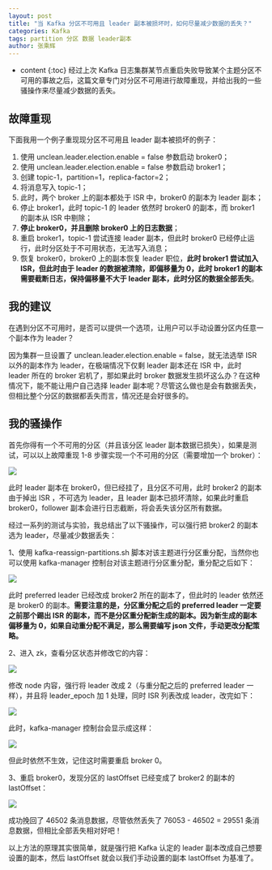 ```yaml
---
layout: post
title: "当 Kafka 分区不可用且 leader 副本被损坏时，如何尽量减少数据的丢失？"
categories: Kafka
tags: partition 分区 数据 leader副本
author: 张乘辉
---
```


* content
{:toc}
经过上次 Kafka 日志集群某节点重启失败导致某个主题分区不可用的事故之后，这篇文章专门对分区不可用进行故障重现，并给出我的一些骚操作来尽量减少数据的丢失。









## 故障重现

下面我用一个例子重现现分区不可用且 leader 副本被损坏的例子：

1. 使用 unclean.leader.election.enable = false 参数启动 broker0；
2. 使用 unclean.leader.election.enable = false 参数启动 broker1；
3. 创建 topic-1，partition=1，replica-factor=2；
4. 将消息写入 topic-1；
5. 此时，两个 broker 上的副本都处于 ISR 中，broker0 的副本为 leader 副本；
6. 停止 broker1，此时 topic-1 的 leader 依然时 broker0 的副本，而 broker1 的副本从 ISR 中剔除；
7. **停止 broker0，并且删除 broker0 上的日志数据**；
8. 重启 broker1，topic-1 尝试连接 leader 副本，但此时 broker0 已经停止运行，此时分区处于不可用状态，无法写入消息；
9. 恢复 broker0，broker0 上的副本恢复 leader 职位，**此时 broker1 尝试加入 ISR，但此时由于 leader 的数据被清除，即偏移量为 0，此时 broker1 的副本需要截断日志，保持偏移量不大于 leader 副本，此时分区的数据全部丢失**。



## 我的建议

在遇到分区不可用时，是否可以提供一个选项，让用户可以手动设置分区内任意一个副本作为 leader？

因为集群一旦设置了 unclean.leader.election.enable = false，就无法选举 ISR 以外的副本作为 leader，在极端情况下仅剩 leader 副本还在 ISR 中，此时 leader 所在的 broker 宕机了，那如果此时 broker 数据发生损坏这么办？在这种情况下，能不能让用户自己选择 leader 副本呢？尽管这么做也是会有数据丢失，但相比整个分区的数据都丢失而言，情况还是会好很多的。



## 我的骚操作

首先你得有一个不可用的分区（并且该分区 leader 副本数据已损失），如果是测试，可以以上故障重现 1-8 步骤实现一个不可用的分区（需要增加一个 broker）：

![](https://raw.githubusercontent.com/objcoding/md-picture/master/img/20200315200806.png)

此时 leader 副本在 broker0，但已经挂了，且分区不可用，此时 broker2 的副本由于掉出 ISR ，不可选为 leader，且 leader 副本已损坏清除，如果此时重启 broker0，follower 副本会进行日志截断，将会丢失该分区所有数据。

经过一系列的测试与实验，我总结出了以下骚操作，可以强行把  broker2 的副本选为 leader，尽量减少数据丢失：

1、使用 kafka-reassign-partitions.sh 脚本对该主题进行分区重分配，当然你也可以使用 kafka-manager 控制台对该主题进行分区重分配，重分配之后如下：

![](https://raw.githubusercontent.com/objcoding/md-picture/master/img/20200315201915.png)

此时 preferred leader 已经改成 broker2 所在的副本了，但此时的 leader 依然还是 broker0 的副本。**需要注意的是，分区重分配之后的 preferred leader 一定要之前那个踢出 ISR 的副本，而不是分区重分配新生成的副本。因为新生成的副本偏移量为 0，如果自动重分配不满足，那么需要编写 json 文件，手动更改分配策略。**

2、进入 zk，查看分区状态并修改它的内容：

![](https://raw.githubusercontent.com/objcoding/md-picture/master/img/20200315202132.png)

修改 node 内容，强行将 leader 改成 2（与重分配之后的  preferred leader 一样），并且将 leader_epoch 加 1 处理，同时 ISR 列表改成 leader，改完如下：

![](https://raw.githubusercontent.com/objcoding/md-picture/master/img/20200315202637.png)

此时，kafka-manager 控制台会显示成这样：

![](https://raw.githubusercontent.com/objcoding/md-picture/master/img/20200315202812.png)

但此时依然不生效，记住这时需要重启 broker 0。

3、重启 broker0，发现分区的 lastOffset 已经变成了  broker2 的副本的 lastOffset：

![](https://raw.githubusercontent.com/objcoding/md-picture/master/img/20200315203052.png)

成功挽回了 46502 条消息数据，尽管依然丢失了 76053 - 46502 = 29551 条消息数据，但相比全部丢失相对好吧！

以上方法的原理其实很简单，就是强行把 Kafka 认定的 leader 副本改成自己想要设置的副本，然后 lastOffset 就会以我们手动设置的副本 lastOffset 为基准了。
